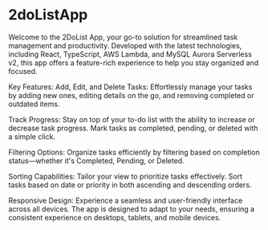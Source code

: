 # 2doListApp
Welcome to the 2DoList App, your go-to solution for streamlined task management and productivity. Developed with the latest technologies, including React, TypeScript, AWS Lambda, and MySQL Aurora Serverless v2, this app offers a feature-rich experience to help you stay organized and focused.

Key Features:
Add, Edit, and Delete Tasks:
Effortlessly manage your tasks by adding new ones, editing details on the go, and removing completed or outdated items.

Track Progress:
Stay on top of your to-do list with the ability to increase or decrease task progress. Mark tasks as completed, pending, or deleted with a simple click.

Filtering Options:
Organize tasks efficiently by filtering based on completion status—whether it's Completed, Pending, or Deleted.

Sorting Capabilities:
Tailor your view to prioritize tasks effectively. Sort tasks based on date or priority in both ascending and descending orders.

Responsive Design:
Experience a seamless and user-friendly interface across all devices. The app is designed to adapt to your needs, ensuring a consistent experience on desktops, tablets, and mobile devices.
